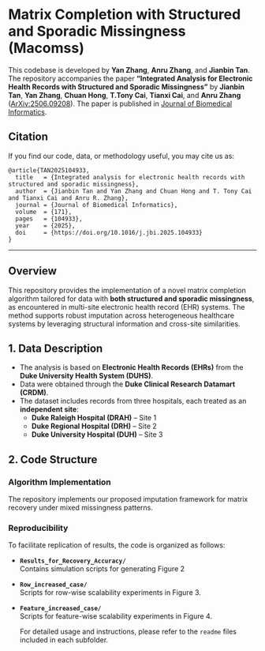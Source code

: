 # Matrix Completion with Structured and Sporadic Missingness (Macomss)

This codebase is developed by **Yan Zhang**, **Anru Zhang**, and **Jianbin Tan**. The repository accompanies the paper **“Integrated Analysis for Electronic Health Records with Structured and Sporadic Missingness”** by **Jianbin Tan**, **Yan Zhang**, **Chuan Hong**, **T.Tony Cai**, **Tianxi Cai**, and **Anru Zhang** ([ArXiv:2506.09208](https://arxiv.org/abs/2506.09208)). The paper is published in [Journal of Biomedical Informatics](https://www.sciencedirect.com/science/article/pii/S1532046425001625?via%3Dihub).

## Citation
If you find our code, data, or methodology useful, you may cite us as:

    @article{TAN2025104933,
      title   = {Integrated analysis for electronic health records with structured and sporadic missingness},
      author  = {Jianbin Tan and Yan Zhang and Chuan Hong and T. Tony Cai and Tianxi Cai and Anru R. Zhang},
      journal = {Journal of Biomedical Informatics},
      volume  = {171},
      pages   = {104933},
      year    = {2025},
      doi     = {https://doi.org/10.1016/j.jbi.2025.104933}
    }

---

## Overview

This repository provides the implementation of a novel matrix completion algorithm tailored for data with **both structured and sporadic missingness**, as encountered in multi-site electronic health record (EHR) systems. The method supports robust imputation across heterogeneous healthcare systems by leveraging structural information and cross-site similarities.

## 1. Data Description

- The analysis is based on **Electronic Health Records (EHRs)** from the **Duke University Health System (DUHS)**.
- Data were obtained through the **Duke Clinical Research Datamart (CRDM)**.
- The dataset includes records from three hospitals, each treated as an **independent site**:
  - **Duke Raleigh Hospital (DRAH)** – Site 1  
  - **Duke Regional Hospital (DRH)** – Site 2  
  - **Duke University Hospital (DUH)** – Site 3  

## 2. Code Structure

### Algorithm Implementation
The repository implements our proposed imputation framework for matrix recovery under mixed missingness patterns.

### Reproducibility
To facilitate replication of results, the code is organized as follows:

- **`Results_for_Recovery_Accuracy/`**  
  Contains simulation scripts for generating Figure 2

- **`Row_increased_case/`**  
  Scripts for row-wise scalability experiments in Figure 3.

- **`Feature_increased_case/`**  
  Scripts for feature-wise scalability experiments in Figure 4.
  
  For detailed usage and instructions, please refer to the `readme` files included in each subfolder.